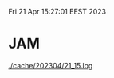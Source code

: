 Fri 21 Apr 15:27:01 EEST 2023
# JAM
<a href='./cache/202304/21_15.log'>./cache/202304/21_15.log</a>
